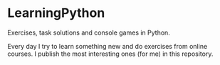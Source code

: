 # LearningPython
 Exercises, task solutions and console games in Python.

 Every day I try to learn something new and do exercises from online courses.
 I publish the most interesting ones (for me) in this repository.
